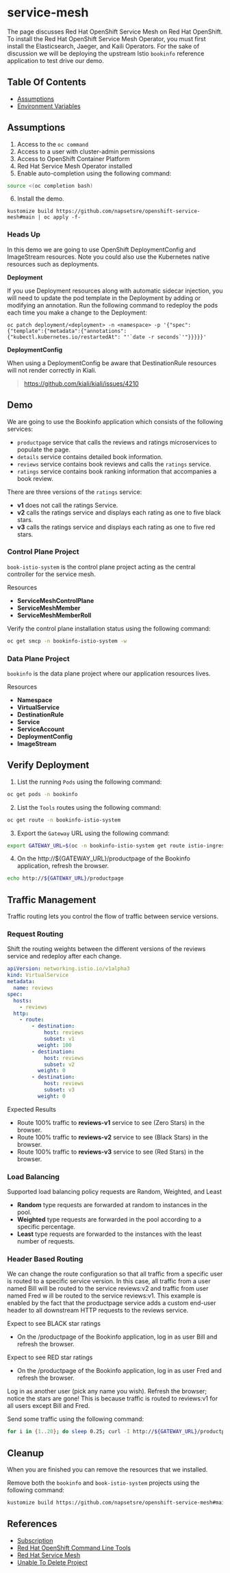 # service-mesh
The page discusses Red Hat OpenShift Service Mesh on Red Hat OpenShift. To install the Red Hat OpenShift Service Mesh Operator, you must first install the Elasticsearch, Jaeger, and Kaili Operators. For the sake of discussion we will be deploying the upstream Istio `bookinfo` reference application to test drive our demo.

## Table Of Contents
- [Assumptions](#assumptions)
- [Environment Variables](#environment-variables)

## Assumptions
1. Access to the `oc command`
2. Access to a user with cluster-admin permissions
3. Access to OpenShift Container Platform 
4. Red Hat Service Mesh Operator installed
5. Enable auto-completion using the following command:
```bash
source <(oc completion bash)
```
6. Install the demo.
```shell
kustomize build https://github.com/napsetsre/openshift-service-mesh#main | oc apply -f-
```

### Heads Up
In this demo we are going to use OpenShift DeploymentConfig and ImageStream resources. Note you could also use the Kubernetes native resources such as deployments.

__Deployment__

If you use Deployment resources along with automatic sidecar injection, you will need to update the pod template in the Deployment by adding or modifying an annotation. Run the following command to redeploy the pods each time you make a change to the Deployment:
```shell
oc patch deployment/<deployment> -n <namespace> -p '{"spec":{"template":{"metadata":{"annotations":{"kubectl.kubernetes.io/restartedAt": "'`date -r seconds`'"}}}}}'
```

__DeploymentConfig__

When using a DeploymentConfig be aware that DestinationRule resources will not render correctly in Kiali.

> https://github.com/kiali/kiali/issues/4210

## Demo
We are going to use the Bookinfo application which consists of the following services:

* `productpage` service that calls the reviews and ratings microservices to populate the page.
* `details` service contains detailed book information.
* `reviews` service contains book reviews and calls the `ratings` service. 
* `ratings` service contains book ranking information that accompanies a book review.

There are three versions of the `ratings` service:
* **v1** does not call the ratings Service.
* **v2** calls the ratings service and displays each rating as one to five black stars.
* **v3** calls the ratings service and displays each rating as one to five red stars.

### Control Plane Project
`book-istio-system` is the control plane project acting as the central controller for the service mesh.

Resources
* __ServiceMeshControlPlane__
* __ServiceMeshMember__
* __ServiceMeshMemberRoll__

Verify the control plane installation status using the following command:
```bash
oc get smcp -n bookinfo-istio-system -w
```

### Data Plane Project

`bookinfo` is the data plane project where our application resources lives.

Resources
* __Namespace__
* __VirtualService__ 
* __DestinationRule__
* __Service__
* __ServiceAccount__
* __DeploymentConfig__
* __ImageStream__


## Verify Deployment

1. List the running `Pods` using the following command:
```bash
oc get pods -n bookinfo
```

2. List the `Tools` routes using the following command:
```bash
oc get route -n bookinfo-istio-system
```

3. Export the `Gateway` URL using the following command:
```bash
export GATEWAY_URL=$(oc -n bookinfo-istio-system get route istio-ingressgateway -o jsonpath='{.spec.host}')
```

4. On the http://${GATEWAY_URL}/productpage of the Bookinfo application, refresh the browser.
```bash
echo http://${GATEWAY_URL}/productpage
```

## Traffic Management
Traffic routing lets you control the flow of traffic between service versions.

### Request Routing
Shift the routing weights between the different versions of the reviews service and redeploy after each change.

```yaml
apiVersion: networking.istio.io/v1alpha3
kind: VirtualService
metadata:
  name: reviews
spec:
  hosts:
    - reviews
  http:
    - route:
        - destination:
            host: reviews
            subset: v1
          weight: 100
        - destination:
            host: reviews
            subset: v2
          weight: 0
        - destination:
            host: reviews
            subset: v3
          weight: 0
```
Expected Results
* Route 100% traffic to **reviews-v1** service to see (Zero Stars) in the browser.
* Route 100% traffic to **reviews-v2** service to see (Black Stars) in the browser.
* Route 100% traffic to **reviews-v3** service to see (Red Stars) in the browser.

### Load Balancing
Supported load balancing policy requests are Random, Weighted, and Least

* **Random** type requests are forwarded at random to instances in the pool. 
* **Weighted** type requests are forwarded in the pool according to a specific percentage. 
* **Least** type requests are forwarded to the instances with the least number of requests.


### Header Based Routing
We can change the route configuration so that all traffic from a specific user is routed to a specific service version. 
In this case, all traffic from a user named Bill will be routed to the service reviews:v2 and traffic from user named Fred w
ill be routed to the service reviews:v1. This example is enabled by the fact that the productpage service adds a 
custom end-user header to all downstream HTTP requests to the reviews service.

Expect to see BLACK star ratings
* On the /productpage of the Bookinfo application, log in as user Bill and refresh the browser.

Expect to see RED star ratings
* On the /productpage of the Bookinfo application, log in as user Fred and refresh the browser. 

Log in as another user (pick any name you wish). Refresh the browser; notice the stars are gone! This is because 
traffic is routed to reviews:v1 for all users except Bill and Fred.


Send some traffic using the following command:
```bash
for i in {1..20}; do sleep 0.25; curl -I http://${GATEWAY_URL}/productpage; done
```

## Cleanup
When you are finished you can remove the resources that we installed.

Remove both the `bookinfo` and `book-istio-system` projects using the following command:
```bash
kustomize build https://github.com/napsetsre/openshift-service-mesh#main | oc delete -f-
```

## References
- [Subscription](https://docs.openshift.com/container-platform/4.8/rest_api/operatorhub_apis/subscription-operators-coreos-com-v1alpha1.html)
- [Red Hat OpenShift Command Line Tools](https://docs.openshift.com/container-platform/4.8/cli_reference/openshift_cli/getting-started-cli.html#cli-about-cli_cli-developer-commands)
- [Red Hat Service Mesh](https://access.redhat.com/documentation/en-us/openshift_container_platform/4.8/html-single/service_mesh/index)
- [Unable To Delete Project](https://access.redhat.com/solutions/4165791)


